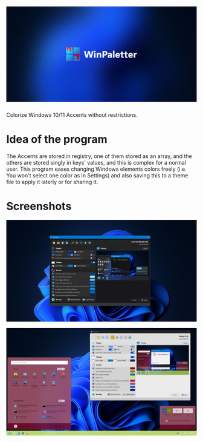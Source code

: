 # ![alt text](https://github.com/Abdelrhman-AK/WinPaletter/blob/master/Media/GithubBanner.jpg?raw=true)
Colorize Windows 10/11 Accents without restrictions.

# Idea of the program
The Accents are stored in registry, one of them stored as an array, and the others are stored singly in keys' values, and this is complex for a normal user. This program eases changing Windows elements colors freely (i.e. You won't select one color as in Settings) and also saving this to a theme file to apply it laterly or for sharing it.

# Screenshots

![alt text](https://github.com/Abdelrhman-AK/WinPaletter/blob/master/Media/0.png?raw=true)

![alt text](https://github.com/Abdelrhman-AK/WinPaletter/blob/master/Media/1.png?raw=true)
